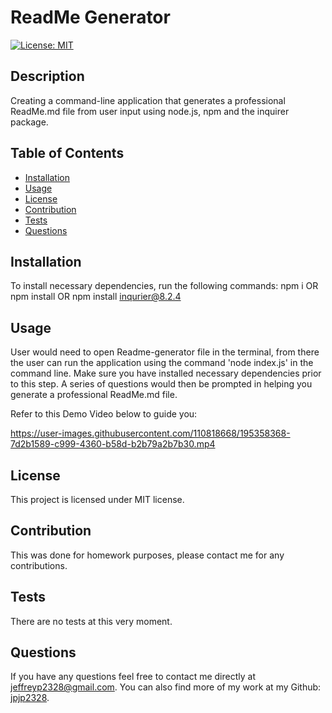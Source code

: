 # ReadMe Generator
[![License: MIT](https://img.shields.io/badge/License-MIT-yellow.svg)](https://opensource.org/licenses/MIT)

## Description
Creating a command-line application that generates a professional ReadMe.md file from user input using node.js, npm and the inquirer package.

## Table of Contents
- [Installation](#installation)
- [Usage](#usage)
- [License](#license)
- [Contribution](#contribution)
- [Tests](#tests)
- [Questions](#questions)

## Installation
To install necessary dependencies, run the following commands:
npm i OR npm install OR npm install inqurier@8.2.4

## Usage
User would need to open Readme-generator file in the terminal, from there the user can run the application using the command 'node index.js' in the command line. Make sure you have installed necessary dependencies prior to this step. A series of questions would then be prompted in helping you generate a professional ReadMe.md file.

Refer to this Demo Video below to guide you:

https://user-images.githubusercontent.com/110818668/195358368-7d2b1589-c999-4360-b58d-b2b79a2b7b30.mp4

## License
This project is licensed under MIT license.

## Contribution
This was done for homework purposes, please contact me for any contributions.

## Tests
There are no tests at this very moment.

## Questions
If you have any questions feel free to contact me directly at jeffreyp2328@gmail.com. You can also find more of my work at my Github: [jpjp2328](https://github.com/jpjp2328/).
